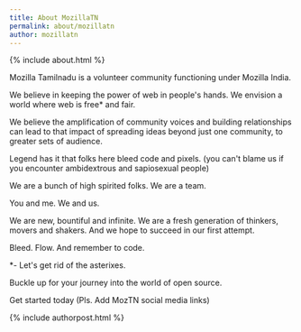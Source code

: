 ```yaml
---
title: About MozillaTN
permalink: about/mozillatn
author: mozillatn
---
```


{% include about.html %}


Mozilla Tamilnadu is a volunteer community functioning under Mozilla India. 

We believe in keeping the power of web in people's hands. We envision a world where web is free* and fair. 

We believe the amplification of community voices and building relationships can lead to that impact of spreading ideas beyond just one community, to greater sets of audience.

Legend has it that folks here bleed code and pixels. (you can't blame us if you encounter ambidextrous and sapiosexual people) 

We are a bunch of high spirited folks. 
We are a team. 

You and me. 
We and us. 

We are new, bountiful and infinite. We are a fresh generation of thinkers, movers and shakers. And we hope to succeed in our first attempt.

Bleed. Flow.
And remember to code.

*- Let's get rid of the asterixes.

Buckle up for your journey into the world of open source. 

Get started today
(Pls. Add MozTN social media links)



{% include authorpost.html %}


